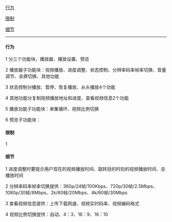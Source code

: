 
[行为](#行为)

[限制](#限制)

[细节](#细节)

---

#### 行为

1 分三个功能块，播放器、播放设置、预览

2 播放器子功能块：视频播放、进度调整、状态控制、分辨率码率帧率切换、音量调节、全屏切换、其他功能

3 状态控制分播放、暂停、恢复播放、从头播放4个功能

4 其他功能分复制视频播放地址和进度、查看视频信息2个功能

5 播放功能子功能块：单集循环、视频比例切换

6 预览子功能块：


#### 限制

1 


#### 细节

1 进度调整时要提示用户现在的视频播放时间、跳转目的时刻的视频播放时间、总播放时间

2 分辨率码率帧率切换提供：360p/24帧/100Kbps、720p/30帧/2.5Mbps、1080p/30帧/8Mbps、2k/60帧/20Mbps、4k/60帧/30Mbps

3 查看视频信息提供：上传下载网速、视频实时码率、视频编码格式

4 视频比例切换提供：自动、4：3、16：9、16：10

